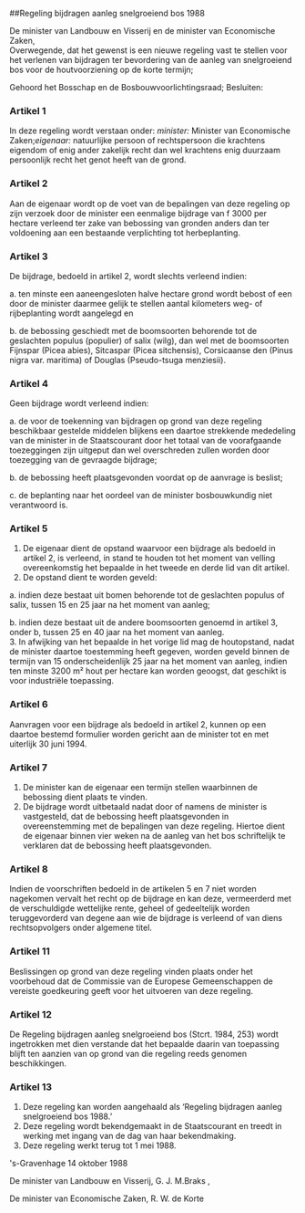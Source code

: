 <meta http-equiv='Content-Type' content='text/html; charset=utf-8' />

##Regeling bijdragen aanleg snelgroeiend bos 1988

De minister van Landbouw en Visserij en de minister van Economische Zaken,  
Overwegende, dat het gewenst is een nieuwe regeling vast te stellen voor het verlenen van bijdragen ter bevordering van de aanleg van snelgroeiend bos voor de houtvoorziening op de korte termijn;

Gehoord het Bosschap en de Bosbouwvoorlichtingsraad;
Besluiten:    

### Artikel  1  

In deze regeling wordt verstaan onder: *minister:* Minister van Economische Zaken;*eigenaar:* natuurlijke persoon of rechtspersoon die krachtens eigendom of enig ander zakelijk recht dan wel krachtens enig duurzaam persoonlijk recht het genot heeft van de grond. 

### Artikel  2  

Aan de eigenaar wordt op de voet van de bepalingen van deze regeling op zijn verzoek door de minister een eenmalige bijdrage van f 3000 per hectare verleend ter zake van bebossing van gronden anders dan ter voldoening aan een bestaande verplichting tot herbeplanting. 

### Artikel  3  

De bijdrage, bedoeld in artikel 2, wordt slechts verleend indien: 

a. ten minste een aaneengesloten halve hectare grond wordt bebost of een door de minister daarmee gelijk te stellen aantal kilometers weg- of rijbeplanting wordt aangelegd en 

b. de bebossing geschiedt met de boomsoorten behorende tot de geslachten populus (populier) of salix (wilg), dan wel met de boomsoorten Fijnspar (Picea abies), Sitcaspar (Picea sitchensis), Corsicaanse den (Pinus nigra var. maritima) of Douglas (Pseudo-tsuga menziesii).  

### Artikel  4  

Geen bijdrage wordt verleend indien: 

a. de voor de toekenning van bijdragen op grond van deze regeling beschikbaar gestelde middelen blijkens een daartoe strekkende mededeling van de minister in de Staatscourant door het totaal van de voorafgaande toezeggingen zijn uitgeput dan wel overschreden zullen worden door toezegging van de gevraagde bijdrage; 

b. de bebossing heeft plaatsgevonden voordat op de aanvrage is beslist; 

c. de beplanting naar het oordeel van de minister bosbouwkundig niet verantwoord is.  

### Artikel  5  

1.  De eigenaar dient de opstand waarvoor een bijdrage als bedoeld in artikel 2, is verleend, in stand te houden tot het moment van velling overeenkomstig het bepaalde in het tweede en derde lid van dit artikel.   
2.  De opstand dient te worden geveld: 

a. indien deze bestaat uit bomen behorende tot de geslachten populus of salix, tussen 15 en 25 jaar na het moment van aanleg; 

b. indien deze bestaat uit de andere boomsoorten genoemd in artikel 3, onder b, tussen 25 en 40 jaar na het moment van aanleg.    
3.  In afwijking van het bepaalde in het vorige lid mag de houtopstand, nadat de minister daartoe toestemming heeft gegeven, worden geveld binnen de termijn van 15 onderscheidenlijk 25 jaar na het moment van aanleg, indien ten minste 3200 m² hout per hectare kan worden geoogst, dat geschikt is voor industriële toepassing.  

### Artikel  6  

Aanvragen voor een bijdrage als bedoeld in artikel 2, kunnen op een daartoe bestemd formulier worden gericht aan de minister tot en met uiterlijk 30 juni 1994.  

### Artikel  7  

1.  De minister kan de eigenaar een termijn stellen waarbinnen de bebossing dient plaats te vinden.   
2.  De bijdrage wordt uitbetaald nadat door of namens de minister is vastgesteld, dat de bebossing heeft plaatsgevonden in overeenstemming met de bepalingen van deze regeling. Hiertoe dient de eigenaar binnen vier weken na de aanleg van het bos schriftelijk te verklaren dat de bebossing heeft plaatsgevonden.   

### Artikel  8  

Indien de voorschriften bedoeld in de artikelen 5 en 7 niet worden nagekomen vervalt het recht op de bijdrage en kan deze, vermeerderd met de verschuldigde wettelijke rente, geheel of gedeeltelijk worden teruggevorderd van degene aan wie de bijdrage is verleend of van diens rechtsopvolgers onder algemene titel. 

### Artikel  11  

Beslissingen op grond van deze regeling vinden plaats onder het voorbehoud dat de Commissie van de Europese Gemeenschappen de vereiste goedkeuring geeft voor het uitvoeren van deze regeling. 

### Artikel  12  

De Regeling bijdragen aanleg snelgroeiend bos (Stcrt. 1984, 253) wordt ingetrokken met dien verstande dat het bepaalde daarin van toepassing blijft ten aanzien van op grond van die regeling reeds genomen beschikkingen. 

### Artikel  13  

1.  Deze regeling kan worden aangehaald als ‘Regeling bijdragen aanleg snelgroeiend bos 1988.’   
2.  Deze regeling wordt bekendgemaakt in de Staatscourant en treedt in werking met ingang van de dag van haar bekendmaking.   
3.  Deze regeling werkt terug tot 1 mei 1988.  

's-Gravenhage 
14 oktober 1988    

De 
minister van Landbouw en Visserij,
G. J. M.Braks ,

De 
minister van Economische Zaken, 
R. W. de Korte      
